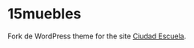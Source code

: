 15muebles
=========

Fork de WordPress theme for the site [Ciudad Escuela](http://ciudad-escuela.org).
